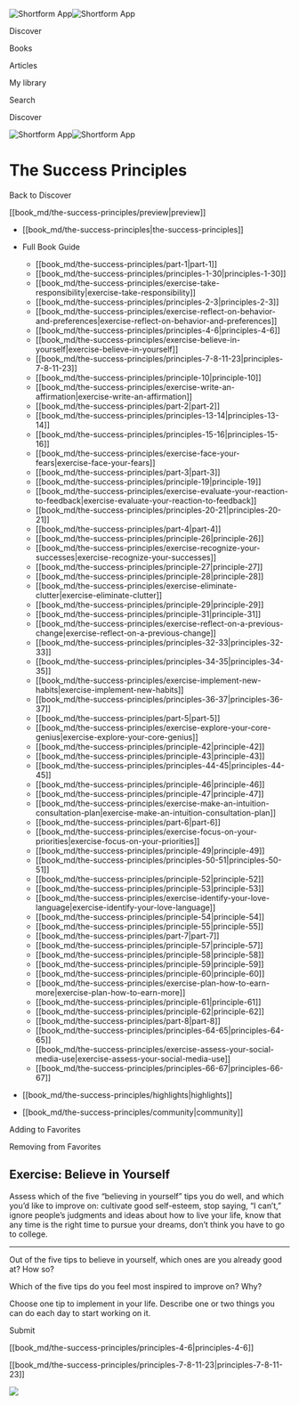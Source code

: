 ![Shortform App](/img/logo.36a2399e.svg)![Shortform App](/img/logo-dark.70c1b072.svg)

Discover

Books

Articles

My library

Search

Discover

![Shortform App](/img/logo.36a2399e.svg)![Shortform App](/img/logo-dark.70c1b072.svg)

# The Success Principles

Back to Discover

[[book_md/the-success-principles/preview|preview]]

  * [[book_md/the-success-principles|the-success-principles]]
  * Full Book Guide

    * [[book_md/the-success-principles/part-1|part-1]]
    * [[book_md/the-success-principles/principles-1-30|principles-1-30]]
    * [[book_md/the-success-principles/exercise-take-responsibility|exercise-take-responsibility]]
    * [[book_md/the-success-principles/principles-2-3|principles-2-3]]
    * [[book_md/the-success-principles/exercise-reflect-on-behavior-and-preferences|exercise-reflect-on-behavior-and-preferences]]
    * [[book_md/the-success-principles/principles-4-6|principles-4-6]]
    * [[book_md/the-success-principles/exercise-believe-in-yourself|exercise-believe-in-yourself]]
    * [[book_md/the-success-principles/principles-7-8-11-23|principles-7-8-11-23]]
    * [[book_md/the-success-principles/principle-10|principle-10]]
    * [[book_md/the-success-principles/exercise-write-an-affirmation|exercise-write-an-affirmation]]
    * [[book_md/the-success-principles/part-2|part-2]]
    * [[book_md/the-success-principles/principles-13-14|principles-13-14]]
    * [[book_md/the-success-principles/principles-15-16|principles-15-16]]
    * [[book_md/the-success-principles/exercise-face-your-fears|exercise-face-your-fears]]
    * [[book_md/the-success-principles/part-3|part-3]]
    * [[book_md/the-success-principles/principle-19|principle-19]]
    * [[book_md/the-success-principles/exercise-evaluate-your-reaction-to-feedback|exercise-evaluate-your-reaction-to-feedback]]
    * [[book_md/the-success-principles/principles-20-21|principles-20-21]]
    * [[book_md/the-success-principles/part-4|part-4]]
    * [[book_md/the-success-principles/principle-26|principle-26]]
    * [[book_md/the-success-principles/exercise-recognize-your-successes|exercise-recognize-your-successes]]
    * [[book_md/the-success-principles/principle-27|principle-27]]
    * [[book_md/the-success-principles/principle-28|principle-28]]
    * [[book_md/the-success-principles/exercise-eliminate-clutter|exercise-eliminate-clutter]]
    * [[book_md/the-success-principles/principle-29|principle-29]]
    * [[book_md/the-success-principles/principle-31|principle-31]]
    * [[book_md/the-success-principles/exercise-reflect-on-a-previous-change|exercise-reflect-on-a-previous-change]]
    * [[book_md/the-success-principles/principles-32-33|principles-32-33]]
    * [[book_md/the-success-principles/principles-34-35|principles-34-35]]
    * [[book_md/the-success-principles/exercise-implement-new-habits|exercise-implement-new-habits]]
    * [[book_md/the-success-principles/principles-36-37|principles-36-37]]
    * [[book_md/the-success-principles/part-5|part-5]]
    * [[book_md/the-success-principles/exercise-explore-your-core-genius|exercise-explore-your-core-genius]]
    * [[book_md/the-success-principles/principle-42|principle-42]]
    * [[book_md/the-success-principles/principle-43|principle-43]]
    * [[book_md/the-success-principles/principles-44-45|principles-44-45]]
    * [[book_md/the-success-principles/principle-46|principle-46]]
    * [[book_md/the-success-principles/principle-47|principle-47]]
    * [[book_md/the-success-principles/exercise-make-an-intuition-consultation-plan|exercise-make-an-intuition-consultation-plan]]
    * [[book_md/the-success-principles/part-6|part-6]]
    * [[book_md/the-success-principles/exercise-focus-on-your-priorities|exercise-focus-on-your-priorities]]
    * [[book_md/the-success-principles/principle-49|principle-49]]
    * [[book_md/the-success-principles/principles-50-51|principles-50-51]]
    * [[book_md/the-success-principles/principle-52|principle-52]]
    * [[book_md/the-success-principles/principle-53|principle-53]]
    * [[book_md/the-success-principles/exercise-identify-your-love-language|exercise-identify-your-love-language]]
    * [[book_md/the-success-principles/principle-54|principle-54]]
    * [[book_md/the-success-principles/principle-55|principle-55]]
    * [[book_md/the-success-principles/part-7|part-7]]
    * [[book_md/the-success-principles/principle-57|principle-57]]
    * [[book_md/the-success-principles/principle-58|principle-58]]
    * [[book_md/the-success-principles/principle-59|principle-59]]
    * [[book_md/the-success-principles/principle-60|principle-60]]
    * [[book_md/the-success-principles/exercise-plan-how-to-earn-more|exercise-plan-how-to-earn-more]]
    * [[book_md/the-success-principles/principle-61|principle-61]]
    * [[book_md/the-success-principles/principle-62|principle-62]]
    * [[book_md/the-success-principles/part-8|part-8]]
    * [[book_md/the-success-principles/principles-64-65|principles-64-65]]
    * [[book_md/the-success-principles/exercise-assess-your-social-media-use|exercise-assess-your-social-media-use]]
    * [[book_md/the-success-principles/principles-66-67|principles-66-67]]
  * [[book_md/the-success-principles/highlights|highlights]]
  * [[book_md/the-success-principles/community|community]]



Adding to Favorites 

Removing from Favorites 

## Exercise: Believe in Yourself

Assess which of the five “believing in yourself” tips you do well, and which you’d like to improve on: cultivate good self-esteem, stop saying, “I can’t,” ignore people’s judgments and ideas about how to live your life, know that any time is the right time to pursue your dreams, don’t think you have to go to college.

* * *

Out of the five tips to believe in yourself, which ones are you already good at? How so?

Which of the five tips do you feel most inspired to improve on? Why?

Choose one tip to implement in your life. Describe one or two things you can do each day to start working on it.

Submit 

[[book_md/the-success-principles/principles-4-6|principles-4-6]]

[[book_md/the-success-principles/principles-7-8-11-23|principles-7-8-11-23]]

![](https://bat.bing.com/action/0?ti=56018282&Ver=2&mid=6cac324f-bbae-40cb-aab6-25d59be8bf45&sid=1711133063fa11eebdec89a8b8ae3bbc&vid=171147a063fa11eea7440fcfeb230d96&vids=0&msclkid=N&pi=0&lg=en-US&sw=800&sh=600&sc=24&nwd=1&tl=Shortform%20%7C%20Book&p=https%3A%2F%2Fwww.shortform.com%2Fapp%2Fbook%2Fthe-success-principles%2Fexercise-believe-in-yourself&r=&lt=393&evt=pageLoad&sv=1&rn=559105)
